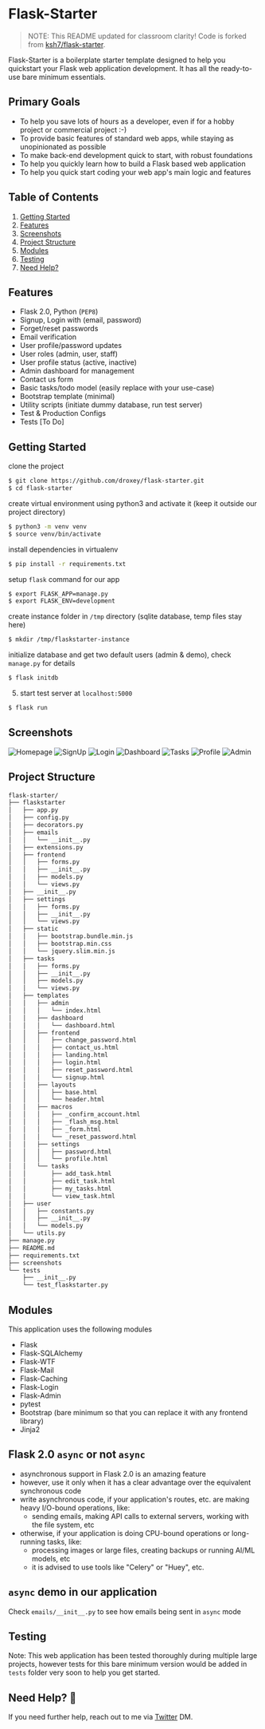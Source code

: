 # Flask-Starter    

> NOTE: This README updated for classroom clarity! Code is forked from [ksh7/flask-starter](https://github.com/ksh7/flask-starter). 

Flask-Starter is a boilerplate starter template designed to help you quickstart your Flask web application development. It has all the ready-to-use bare minimum essentials.

## Primary Goals

 - To help you save lots of hours as a developer, even if for a hobby project or commercial project :-)
 - To provide basic features of standard web apps, while staying as unopinionated as possible 
 - To make back-end development quick to start, with robust foundations
 - To help you quickly learn how to build a Flask based web application
 - To help you quick start coding your web app's main logic and features

## Table of Contents

1. [Getting Started](#getting-started)
1. [Features](#features)
1. [Screenshots](#screenshots)
1. [Project Structure](#project-structure)
1. [Modules](#modules)
1. [Testing](#testing)
1. [Need Help?](#need-help)

## Features

- Flask 2.0, Python (`PEP8`)
- Signup, Login with (email, password)
- Forget/reset passwords
- Email verification
- User profile/password updates
- User roles (admin, user, staff)
- User profile status (active, inactive)
- Admin dashboard for management
- Contact us form
- Basic tasks/todo model (easily replace with your use-case)
- Bootstrap template (minimal)
- Utility scripts (initiate dummy database, run test server)
- Test & Production Configs
- Tests [To Do]

## Getting Started

clone the project

```bash
$ git clone https://github.com/droxey/flask-starter.git
$ cd flask-starter
```

create virtual environment using python3 and activate it (keep it outside our project directory)

```bash
$ python3 -m venv venv
$ source venv/bin/activate
```

install dependencies in virtualenv

```bash
$ pip install -r requirements.txt
```

setup `flask` command for our app

```bash
$ export FLASK_APP=manage.py
$ export FLASK_ENV=development
```

create instance folder in `/tmp` directory (sqlite database, temp files stay here)

```bash
$ mkdir /tmp/flaskstarter-instance
```

initialize database and get two default users (admin & demo), check `manage.py` for details

```bash
$ flask initdb
```

5) start test server at `localhost:5000`

```bash
$ flask run
```

## Screenshots

![Homepage](/screenshots/homepage.png)
![SignUp](/screenshots/signup.png)
![Login](/screenshots/login.png)
![Dashboard](/screenshots/dashboard.png)
![Tasks](/screenshots/tasks.png)
![Profile](/screenshots/profile.png)
![Admin](/screenshots/admin.png)


## Project Structure

```bash
flask-starter/
├── flaskstarter
│   ├── app.py
│   ├── config.py
│   ├── decorators.py
│   ├── emails
│   │   └── __init__.py
│   ├── extensions.py
│   ├── frontend
│   │   ├── forms.py
│   │   ├── __init__.py
│   │   ├── models.py
│   │   └── views.py
│   ├── __init__.py
│   ├── settings
│   │   ├── forms.py
│   │   ├── __init__.py
│   │   └── views.py
│   ├── static
│   │   ├── bootstrap.bundle.min.js
│   │   ├── bootstrap.min.css
│   │   └── jquery.slim.min.js
│   ├── tasks
│   │   ├── forms.py
│   │   ├── __init__.py
│   │   ├── models.py
│   │   └── views.py
│   ├── templates
│   │   ├── admin
│   │   │   └── index.html
│   │   ├── dashboard
│   │   │   └── dashboard.html
│   │   ├── frontend
│   │   │   ├── change_password.html
│   │   │   ├── contact_us.html
│   │   │   ├── landing.html
│   │   │   ├── login.html
│   │   │   ├── reset_password.html
│   │   │   └── signup.html
│   │   ├── layouts
│   │   │   ├── base.html
│   │   │   └── header.html
│   │   ├── macros
│   │   │   ├── _confirm_account.html
│   │   │   ├── _flash_msg.html
│   │   │   ├── _form.html
│   │   │   └── _reset_password.html
│   │   ├── settings
│   │   │   ├── password.html
│   │   │   └── profile.html
│   │   └── tasks
│   │       ├── add_task.html
│   │       ├── edit_task.html
│   │       ├── my_tasks.html
│   │       └── view_task.html
│   ├── user
│   │   ├── constants.py
│   │   ├── __init__.py
│   │   └── models.py
│   └── utils.py
├── manage.py
├── README.md
├── requirements.txt
├── screenshots
└── tests
    ├── __init__.py
    └── test_flaskstarter.py
```


## Modules

This application uses the following modules

 - Flask
 - Flask-SQLAlchemy
 - Flask-WTF
 - Flask-Mail
 - Flask-Caching
 - Flask-Login
 - Flask-Admin
 - pytest
 - Bootstrap (bare minimum so that you can replace it with any frontend library)
 - Jinja2

## Flask 2.0 `async` or not `async`

 - asynchronous support in Flask 2.0 is an amazing feature
 - however, use it only when it has a clear advantage over the equivalent synchronous code
 - write asynchronous code, if your application's routes, etc. are making heavy I/O-bound operations, like:
    - sending emails, making API calls to external servers, working with the file system, etc
 - otherwise, if your application is doing CPU-bound operations or long-running tasks, like:
    - processing images or large files, creating backups or running AI/ML models, etc
    - it is advised to use tools like "Celery" or "Huey", etc.


## `async` demo in our application

Check `emails/__init__.py` to see how emails being sent in `async` mode

## Testing

Note: This web application has been tested thoroughly during multiple large projects, however tests for this bare minimum version would be added in `tests` folder very soon to help you get started.

## Need Help? 🤝

If you need further help, reach out to me via [Twitter](https://twitter.com/kundan7_) DM.
